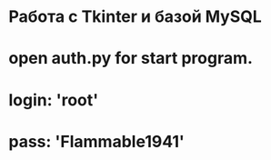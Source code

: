 # Работа с Tkinter и базой MySQL 

# open auth.py for start program. 
# login: 'root'
# pass: 'Flammable1941'
